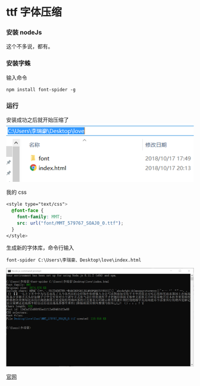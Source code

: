 # ttf 字体压缩

### 安装 nodeJs
这个不多说，都有。
### 安装字蛛
输入命令
```
npm install font-spider -g
```
### 运行
安装成功之后就开始压缩了
![文件结构](images/menu.png)

我的 css
```css
<style type="text/css">
  @font-face {
    font-family: MMT;
    src: url("font/MMT_579767_SOAJ0_0.ttf");
  }
</style>
```
生成新的字体库，命令行输入
```
font-spider C:\Users\李瑞豪、Desktop\love\index.html
```
![执行结果](images/jieguo.png)

[官网](http://font-spider.org)
